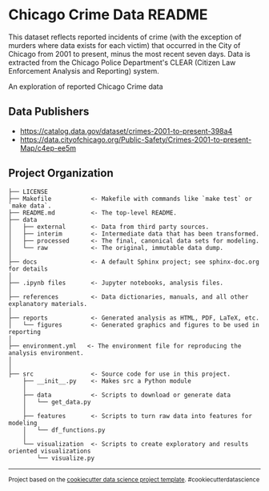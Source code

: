 Chicago Crime Data README
==============================

This dataset reflects reported incidents of crime (with the exception of murders where data exists for each victim) that occurred in the City of Chicago from 2001 to present, minus the most recent seven days. Data is extracted from the Chicago Police Department's CLEAR (Citizen Law Enforcement Analysis and Reporting) system.

An exploration of reported Chicago Crime data

Data Publishers
------------
- https://catalog.data.gov/dataset/crimes-2001-to-present-398a4
- https://data.cityofchicago.org/Public-Safety/Crimes-2001-to-present-Map/c4ep-ee5m



Project Organization
------------

    ├── LICENSE
    ├── Makefile           <- Makefile with commands like `make test` or `make data`.
    ├── README.md          <- The top-level README.
    ├── data
    │   ├── external       <- Data from third party sources.
    │   ├── interim        <- Intermediate data that has been transformed.
    │   ├── processed      <- The final, canonical data sets for modeling.
    │   └── raw            <- The original, immutable data dump.
    │
    ├── docs               <- A default Sphinx project; see sphinx-doc.org for details
    │
    ├── .ipynb files       <- Jupyter notebooks, analysis files.           
    │
    ├── references         <- Data dictionaries, manuals, and all other explanatory materials.
    │
    ├── reports            <- Generated analysis as HTML, PDF, LaTeX, etc.
    │   └── figures        <- Generated graphics and figures to be used in reporting
    │
    ├── environment.yml   <- The environment file for reproducing the analysis environment.
    │                      
    │
    ├── src                <- Source code for use in this project.
        ├── __init__.py    <- Makes src a Python module
        │
        ├── data           <- Scripts to download or generate data
        │   └── get_data.py
        │
        ├── features       <- Scripts to turn raw data into features for modeling
        │   └── df_functions.py
        │
        └── visualization  <- Scripts to create exploratory and results oriented visualizations
            └── visualize.py

--------

<p><small>Project based on the <a target="_blank" href="https://drivendata.github.io/cookiecutter-data-science/">cookiecutter data science project template</a>. #cookiecutterdatascience</small></p>
